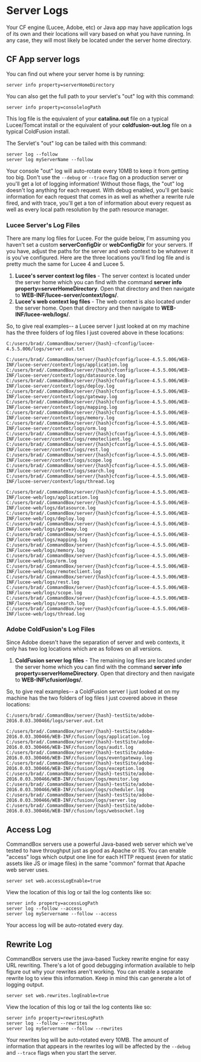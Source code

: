 # Server Logs

Your CF engine (Lucee, Adobe, etc) or Java app may have application logs of its own and their locations will vary based on what you have running. In any case, they will most likely be located under the server home directory.

## CF App server logs

You can find out where your server home is by running:

```
server info property=serverHomeDirectory
```

You can also get the full path to your servlet's "out" log with this command:

```
server info property=consolelogPath
```

This log file is the equivalent of your **catalina.out** file on a typical Lucee/Tomcat install or the equivalent of your **coldfusion-out.log** file on a typical ColdFusion install.

The Servlet's "out" log can be tailed with this command:

```
server log --follow
server log myServerName --follow
```

Your console "out" log will auto-rotate every 10MB to keep it from getting too big. Don't use the `--debug` or `--trace` flag on a production server or you'll get a lot of logging information! Without those flags, the "out" log doesn't log anything for each request. With debug enabled, you'll get basic information for each request that comes in as well as whether a rewrite rule fired, and with trace, you'll get a ton of information about every request as well as every local path resolution by the path resource manager.

### Lucee Server's Log Files

There are many log files for Lucee. For the guide below, I'm assuming you haven't set a custom **serverConfigDir** or **webConfigDir** for your servers. If you have, adjust the paths for the server and web context to be whatever it is you've configured. Here are the three locations you'll find log file and is pretty much the same for Lucee 4 and Lucee 5.

1. **Lucee's server context log files** - The server context is located under the server home which you can find with the command **server info property=serverHomeDirectory**.  Open that directory and then navigate to **WEB-INF/lucee-server/context/logs/**.
2. **Lucee's web context log files** - The web context is also located under the server home.  Open that directory and then navigate to **WEB-INF/lucee-web/logs/**.

So, to give real examples-- a Lucee server I just looked at on my machine has the three folders of log files I just covered above in these locations:

```
C:/users/brad/.CommandBox/server/{hash}-cfconfig/lucee-4.5.5.006/logs/server.out.txt

C:/users/brad/.CommandBox/server/{hash}cfconfig/lucee-4.5.5.006/WEB-INF/lucee-server/context/logs/application.log
C:/users/brad/.CommandBox/server/{hash}cfconfig/lucee-4.5.5.006/WEB-INF/lucee-server/context/logs/datasource.log
C:/users/brad/.CommandBox/server/{hash}cfconfig/lucee-4.5.5.006/WEB-INF/lucee-server/context/logs/deploy.log
C:/users/brad/.CommandBox/server/{hash}cfconfig/lucee-4.5.5.006/WEB-INF/lucee-server/context/logs/gateway.log
C:/users/brad/.CommandBox/server/{hash}cfconfig/lucee-4.5.5.006/WEB-INF/lucee-server/context/logs/mapping.log
C:/users/brad/.CommandBox/server/{hash}cfconfig/lucee-4.5.5.006/WEB-INF/lucee-server/context/logs/memory.log
C:/users/brad/.CommandBox/server/{hash}cfconfig/lucee-4.5.5.006/WEB-INF/lucee-server/context/logs/orm.log
C:/users/brad/.CommandBox/server/{hash}cfconfig/lucee-4.5.5.006/WEB-INF/lucee-server/context/logs/remoteclient.log
C:/users/brad/.CommandBox/server/{hash}cfconfig/lucee-4.5.5.006/WEB-INF/lucee-server/context/logs/rest.log
C:/users/brad/.CommandBox/server/{hash}cfconfig/lucee-4.5.5.006/WEB-INF/lucee-server/context/logs/scope.log
C:/users/brad/.CommandBox/server/{hash}cfconfig/lucee-4.5.5.006/WEB-INF/lucee-server/context/logs/search.log
C:/users/brad/.CommandBox/server/{hash}cfconfig/lucee-4.5.5.006/WEB-INF/lucee-server/context/logs/thread.log

C:/users/brad/.CommandBox/server/{hash}cfconfig/lucee-4.5.5.006/WEB-INF/lucee-web/logs/application.log
C:/users/brad/.CommandBox/server/{hash}cfconfig/lucee-4.5.5.006/WEB-INF/lucee-web/logs/datasource.log
C:/users/brad/.CommandBox/server/{hash}cfconfig/lucee-4.5.5.006/WEB-INF/lucee-web/logs/deploy.log
C:/users/brad/.CommandBox/server/{hash}cfconfig/lucee-4.5.5.006/WEB-INF/lucee-web/logs/gateway.log
C:/users/brad/.CommandBox/server/{hash}cfconfig/lucee-4.5.5.006/WEB-INF/lucee-web/logs/mapping.log
C:/users/brad/.CommandBox/server/{hash}cfconfig/lucee-4.5.5.006/WEB-INF/lucee-web/logs/memory.log
C:/users/brad/.CommandBox/server/{hash}cfconfig/lucee-4.5.5.006/WEB-INF/lucee-web/logs/orm.log
C:/users/brad/.CommandBox/server/{hash}cfconfig/lucee-4.5.5.006/WEB-INF/lucee-web/logs/remoteclient.log
C:/users/brad/.CommandBox/server/{hash}cfconfig/lucee-4.5.5.006/WEB-INF/lucee-web/logs/rest.log
C:/users/brad/.CommandBox/server/{hash}cfconfig/lucee-4.5.5.006/WEB-INF/lucee-web/logs/scope.log
C:/users/brad/.CommandBox/server/{hash}cfconfig/lucee-4.5.5.006/WEB-INF/lucee-web/logs/search.log
C:/users/brad/.CommandBox/server/{hash}cfconfig/lucee-4.5.5.006/WEB-INF/lucee-web/logs/thread.log
```

### Adobe ColdFusion's Log Files

Since Adobe doesn't have the separation of server and web contexts, it only has two log locations which are as follows on all versions.

1. **ColdFusion server log files** - The remaining log files are located under the server home which you can find with the command **server info property=serverHomeDirectory**.  Open that directory and then navigate to **WEB-INF\cfusion\logs/**.

So, to give real examples-- a ColdFusion server I just looked at on my machine has the two folders of log files I just covered above in these locations:

```
C:/users/brad/.CommandBox/server/{hash}-testSite/adobe-2016.0.03.300466/logs/server.out.txt

C:/users/brad/.CommandBox/server/{hash}-testSite/adobe-2016.0.03.300466/WEB-INF/cfusion/logs/application.log
C:/users/brad/.CommandBox/server/{hash}-testSite/adobe-2016.0.03.300466/WEB-INF/cfusion/logs/audit.log
C:/users/brad/.CommandBox/server/{hash}-testSite/adobe-2016.0.03.300466/WEB-INF/cfusion/logs/eventgateway.log
C:/users/brad/.CommandBox/server/{hash}-testSite/adobe-2016.0.03.300466/WEB-INF/cfusion/logs/exception.log
C:/users/brad/.CommandBox/server/{hash}-testSite/adobe-2016.0.03.300466/WEB-INF/cfusion/logs/monitor.log
C:/users/brad/.CommandBox/server/{hash}-testSite/adobe-2016.0.03.300466/WEB-INF/cfusion/logs/scheduler.log
C:/users/brad/.CommandBox/server/{hash}-testSite/adobe-2016.0.03.300466/WEB-INF/cfusion/logs/server.log
C:/users/brad/.CommandBox/server/{hash}-testSite/adobe-2016.0.03.300466/WEB-INF/cfusion/logs/websocket.log
```

## Access Log

CommandBox servers use a powerful Java-based web server which we've tested to have throughput just as good as Apache or IIS. You can enable "access" logs which output one line for each HTTP request (even for static assets like JS or image files) in the same "common" format that Apache web server uses.

```
server set web.accessLogEnable=true
```

View the location of this log or tail the log contents like so:

```
server info property=accessLogPath
server log --follow --access
server log myServername --follow --access
```

Your access log will be auto-rotated every day.

## Rewrite Log

CommandBox servers use the java-based Tuckey rewrite engine for easy URL rewriting. There's a lot of good debugging information available to help figure out why your rewrites aren't working. You can enable a separate rewrite log to view this information. Keep in mind this can generate a lot of logging output.

```
server set web.rewrites.logEnable=true
```

View the location of this log or tail the log contents like so:

```
server info property=rewritesLogPath
server log --follow --rewrites
server log myServername --follow --rewrites
```

Your rewrites log will be auto-rotated every 10MB. The amount of information that appears in the rewrites log will be affected by the `--debug` and `--trace` flags when you start the server.
